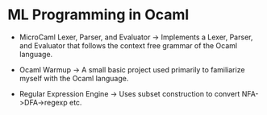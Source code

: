 # ML Programming in Ocaml

- MicroCaml Lexer, Parser, and Evaluator -> Implements a Lexer, Parser, and Evaluator that follows the context free grammar of the Ocaml language.

- Ocaml Warmup -> A small basic project used primarily to familiarize myself with the Ocaml language.

- Regular Expression Engine -> Uses subset construction to convert NFA->DFA->regexp etc. 
